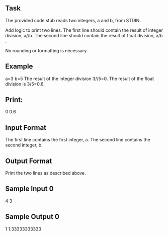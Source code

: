 ## Task
The provided code stub reads two integers, a and b, from STDIN.

Add logic to print two lines. The first line should contain the result of integer division, a//b. The second line should contain the result of float division, a/b .

No rounding or formatting is necessary.

## Example
a=3
b=5
The result of the integer division 3//5=0.
The result of the float division is 3/5=0.6.

## Print:

0
0.6

## Input Format

The first line contains the first integer, a.
The second line contains the second integer, b.

## Output Format

Print the two lines as described above.

## Sample Input 0

4
3


## Sample Output 0

1
1.33333333333
